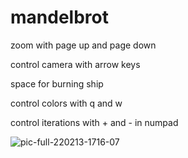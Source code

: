 # mandelbrot
zoom with page up and page down

control camera with arrow keys

space for burning ship

control colors with q and w

control iterations with + and - in numpad

![pic-full-220213-1716-07](https://user-images.githubusercontent.com/96283427/157067374-599b70bb-349f-43d5-855c-a5ffcdeda8c0.png)
